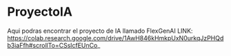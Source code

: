 # ProyectoIA
Aqui podras encontrar el proyecto de IA llamado FlexGenAI
LINK: https://colab.research.google.com/drive/1AwH846kHmkpUxN0urkqJzPHQdb3iaFfh#scrollTo=CSslcfEUnCo_
